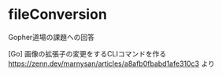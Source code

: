 # fileConversion
Gopher道場の課題への回答

[Go] 画像の拡張子の変更をするCLIコマンドを作る
https://zenn.dev/marnysan/articles/a8afb0fbabd1afe310c3
より
